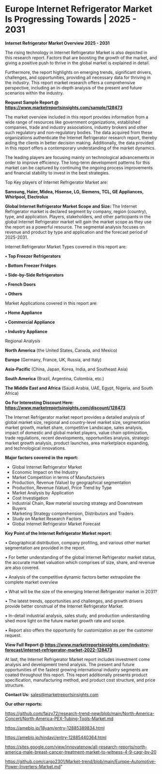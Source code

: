 # Europe Internet Refrigerator Market Is Progressing Towards | 2025 - 2031

<Strong> Internet Refrigerator Market Overview 2025 - 2031</strong>

The rising technology in Internet Refrigerator Market is also depicted in this research report. Factors that are boosting the growth of the market, and giving a positive push to thrive in the global market is explained in detail.

Furthermore, the report highlights on emerging trends, significant drivers, challenges, and opportunities, providing all necessary data for thriving in the industry. This report market research offers a comprehensive perspective, including an in-depth analysis of the present and future scenarios within the industry.

<strong>Request Sample Report @ <a href=https://www.marketreportsinsights.com/sample/128473>https://www.marketreportsinsights.com/sample/128473</a></strong>

The market overview included in this report provides information from a wide range of resources like government organizations, established companies, trade and industry associations, industry brokers and other such regulatory and non-regulatory bodies. The data acquired from these organizations authenticate the Internet Refrigerator research report, thereby aiding the clients in better decision making. Additionally, the data provided in this report offers a contemporary understanding of the market dynamics.

The leading players are focusing mainly on technological advancements in order to improve efficiency. The long-term development patterns for this market can be captured by continuing the ongoing process improvements and financial stability to invest in the best strategies.

Top Key players of Internet Refrigerator Market are:

<strong>Samsung, Haier, Midea, Hisense, LG, Siemens, TCL, GE Appliances, Whirlpool, Electrolux</strong>

<strong><b>Global Internet Refrigerator Market Scope and Size:</b></strong>
The Internet Refrigerator market is declared segment by company, region (country), type, and application. Players, stakeholders, and other participants in the global Internet Refrigerator market will gain the market scope as they use the report as a powerful resource. The segmental analysis focuses on revenue and product by type and application and the forecast period of 2025-2031.

Internet Refrigerator Market Types covered in this report are:

<strong>• Top Freezer Refrigerators

• Bottom Freezer Fridges

• Side-by-Side Refrigerators

• French Doors

• Others</strong>

Market Applications covered in this report are:

<strong>• Home Appliance

• Commercial Appliance

• Industry Appliance</strong> 

Regional Analysis

<strong>North America</strong> (the United States, Canada, and Mexico)

<strong>Europe</strong> (Germany, France, UK, Russia, and Italy)

<strong>Asia-Pacific</strong> (China, Japan, Korea, India, and Southeast Asia)

<strong>South America</strong> (Brazil, Argentina, Colombia, etc.)

<strong>The Middle East and Africa</strong> (Saudi Arabia, UAE, Egypt, Nigeria, and South Africa)

<strong>Go For Interesting Discount Here: <a href=https://www.marketreportsinsights.com/discount/128473>https://www.marketreportsinsights.com/discount/128473</a></strong>

The Internet Refrigerator market report provides a detailed analysis of global market size, regional and country-level market size, segmentation market growth, market share, competitive Landscape, sales analysis, impact of domestic and global market players, value chain optimization, trade regulations, recent developments, opportunities analysis, strategic market growth analysis, product launches, area marketplace expanding, and technological innovations.

<strong><b>Major factors covered in the report:</b></strong>
<ul>
  <li>Global Internet Refrigerator Market </li>
  <li>Economic Impact on the Industry</li>
  <li>Market Competition in terms of Manufacturers</li>
  <li>Production, Revenue (Value) by geographical segmentation</li>
  <li>Production, Revenue (Value), Price Trend by Type</li>
  <li>Market Analysis by Application</li>
  <li>Cost Investigation</li>
  <li>Industrial Chain, Raw material sourcing strategy and Downstream Buyers</li>
  <li>Marketing Strategy comprehension, Distributors and Traders</li>
  <li>Study on Market Research Factors</li>
  <li>Global Internet Refrigerator Market Forecast</li>
</ul>

<strong><b>Key Point of the Internet Refrigerator Market report:</b></strong>

• Geographical distribution, company profiling, and various other market segmentation are provided in the report.

• For better understanding of the global Internet Refrigerator market status, the accurate market valuation which comprises of size, share, and revenue are also covered.

• Analysis of the competitive dynamic factors better extrapolate the complete market overview

• What will be the size of the emerging Internet Refrigerator market in 2031?

• The latest trends, opportunities and challenges, and growth drivers provide better construal of the Internet Refrigerator Market.

• In-detail industrial analysis, sales study, and production understanding shed more light on the future market growth rate and scope.

• Report also offers the opportunity for customization as per the customer request.

<strong><b>View Full Report @ <a href=https://www.marketreportsinsights.com/industry-forecast/internet-refrigerator-market-2022-128473>https://www.marketreportsinsights.com/industry-forecast/internet-refrigerator-market-2022-128473</a></b></strong>


At last, the Internet Refrigerator Market report includes investment come analysis and development trend analysis. The present and future opportunities of the fastest growing international industry segments are coated throughout this report. This report additionally presents product specification, manufacturing method, and product cost structure, and price structure.

<strong>Contact Us:</strong>
sales@marketreportsinsights.com

<strong>Our other reports:</strong>

<a href=https://github.com/faizy72/research-trend-new/blob/main/North-America-Concert/North-America-PEX-Tubing-Tools-Market.md>https://github.com/faizy72/research-trend-new/blob/main/North-America-Concert/North-America-PEX-Tubing-Tools-Market.md</a>

<a href=https://ameblo.jp/18yam/entry-12885389834.html>https://ameblo.jp/18yam/entry-12885389834.html</a>

<a href=https://ameblo.jp/hindavi/entry-12885440364.html>https://ameblo.jp/hindavi/entry-12885440364.html</a>

<a href=https://sites.google.com/view/innovatenow/all-research-reports/north-america-male-breast-cancer-treatment-market-to-witness-4-9-cagr-by-20>https://sites.google.com/view/innovatenow/all-research-reports/north-america-male-breast-cancer-treatment-market-to-witness-4-9-cagr-by-20</a>

<a href=https://github.com/cargo2301/Market-trend/blob/main/Europe-Automotive-Power-Inverters-Market.md>https://github.com/cargo2301/Market-trend/blob/main/Europe-Automotive-Power-Inverters-Market.md</a>"
